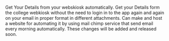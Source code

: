 Get Your Details from your webskiosk automatically.
Get your Details form the college webkiosk without the need to login in to the app again and again on your email in proper format in different attachments. Can make and host a website for automating it by using mail chimp service that send email every morning automatically. These changes will be added and released soon.
